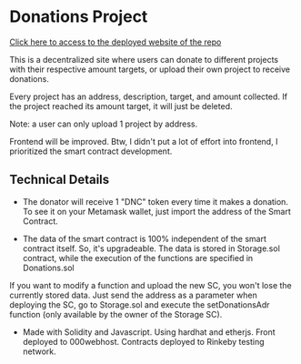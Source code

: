 # Donations Project

[Click here to access to the deployed website of the repo](https://soliditydonations.000webhostapp.com/) 

This is a decentralized site where users can donate to different projects with their respective amount targets, or upload their own project to receive donations.

Every project has an address, description, target, and amount collected. If the project reached its amount target, it will just be deleted. 

Note: a user can only upload 1 project by address.

Frontend will be improved. Btw, I didn't put a lot of effort into frontend, I prioritized the smart contract development.

## Technical Details
- The donator will receive 1 "DNC" token every time it makes a donation. To see it on your Metamask wallet, just import the address of the Smart Contract.

- The data of the smart contract is 100% independent of the smart contract itself. So, it's upgradeable. The data is stored in Storage.sol contract, while the execution of the functions are specified in Donations.sol

If you want to modify a function and upload the new SC, you won't lose the currently stored data. Just send the address as a parameter when deploying the SC, go to Storage.sol and execute the setDonationsAdr function (only available by the owner of the Storage SC). 

- Made with Solidity and Javascript. Using hardhat and etherjs. Front deployed to 000webhost. Contracts deployed to Rinkeby testing network. 